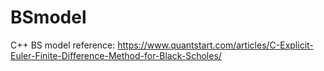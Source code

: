 # BSmodel
C++
BS model
reference: https://www.quantstart.com/articles/C-Explicit-Euler-Finite-Difference-Method-for-Black-Scholes/
